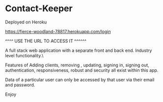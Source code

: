 # Contact-Keeper

Deployed on Heroku 

https://fierce-woodland-78817.herokuapp.com/login

^^^^ USE THE URL TO ACCESS IT ^^^^^^

A full stack web application with a separate front and back end. Industry level functionality.\

Features of Adding clients, removing , updating, signing in, signing out, authentication, responsiveness, robust and security all exist within this app.

Data of a particular user can only be accessed by that user via their email and password.

Enjoy
